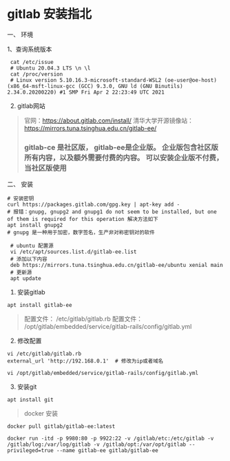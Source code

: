 
# gitlab 安装指北

一、 环境

1、查询系统版本
```shell
 cat /etc/issue
 # Ubuntu 20.04.3 LTS \n \l
 cat /proc/version
 # Linux version 5.10.16.3-microsoft-standard-WSL2 (oe-user@oe-host) (x86_64-msft-linux-gcc (GCC) 9.3.0, GNU ld (GNU Binutils) 2.34.0.20200220) #1 SMP Fri Apr 2 22:23:49 UTC 2021
```

2. gitlab网站
> 官网：https://about.gitlab.com/install/
> 清华大学开源镜像站：https://mirrors.tuna.tsinghua.edu.cn/gitlab-ee/
> ### gitlab-ce 是社区版， gitlab-ee是企业版。 企业版包含社区版所有内容，以及额外需要付费的内容。 可以安装企业版不付费，当社区版使用

二、 安装

```shell
# 安装密钥
curl https://packages.gitlab.com/gpg.key | apt-key add -
# 报错：gnupg, gnupg2 and gnupg1 do not seem to be installed, but one of them is required for this operation 解决方法如下
apt install gnupg2
# gnupg 是一种用于加密，数字签名，生产非对称密钥对的软件
```

```shell
 # ubuntu 配置源
 vi /etc/apt/sources.list.d/gitlab-ee.list
 # 添加以下内容
 deb https://mirrors.tuna.tsinghua.edu.cn/gitlab-ee/ubuntu xenial main
 # 更新源
 apt update
```
1. 安装gitlab
```shell
apt install gitlab-ee
```
>配置文件： /etc/gitlab/gitlab.rb
>配置文件： /opt/gitlab/embedded/service/gitlab-rails/config/gitlab.yml
2. 修改配置
```shell
vi /etc/gitlab/gitlab.rb
external_url 'http://192.168.0.1'  # 修改为ip或者域名

vi /opt/gitlab/embedded/service/gitlab-rails/config/gitlab.yml
```

3. 安装git
```shell
apt install git
```

>docker 安装
```shell
docker pull gitlab/gitlab-ee:latest

docker run -itd -p 9980:80 -p 9922:22 -v /gitlab/etc:/etc/gitlab -v /gitlab/log:/var/log/gitlab -v /gitlab/opt:/var/opt/gitlab --privileged=true --name gitlab-ee gitlab/gitlab-ee
```
